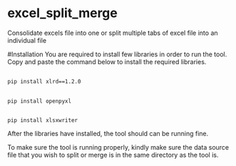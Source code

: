 # excel_split_merge
Consolidate excels file into one or split multiple tabs of excel file into an individual file

#Installation
You are required to install few libraries in order to run the tool. 
Copy and paste the command below to install the required libraries.

## 
```pip
pip install xlrd==1.2.0
```

## 
```pip
pip install openpyxl
```

## 
```pip
pip install xlsxwriter
```

After the libraries have installed, the tool should can be running fine. 

To make sure the tool is running properly, kindly make sure the data source file that you wish to split or merge is in the same directory as the tool is.